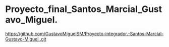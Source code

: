 # Proyecto_final_Santos_Marcial_Gustavo_Miguel.
https://github.com/GustavoMiguelSM/Proyecto-integrador.-Santos-Marcial-Gustavo-Miguel..git
